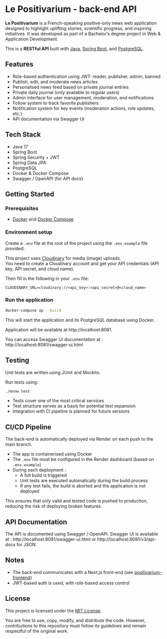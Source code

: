 # Le Positivarium - back-end API

**Le Positivarium** is a French-speaking positive-only news web application designed to highlight uplifting stories, scientific progress, and inspiring initiatives. It was developed as part of a Bachelor’s degree project in Web & Application Development.

This is a **RESTful API** built with [Java](https://www.java.com/fr/), [Spring Boot](https://spring.io/projects/spring-boot), and [PostgreSQL](https://www.postgresql.org/).

## Features

- Role-based authentication using JWT: reader, publisher, admin, banned
- Publish, edit, and moderate news articles
- Personalised news feed based on private journal entries
- Private daily journal (only available to regular users)
- Admin interface for user management, moderation, and notifications
- Follow system to track favorite publishers
- Notification system for key events (moderation actions, role updates, etc.)
- API documentation via Swagger UI

## Tech Stack

- Java 17
- Spring Boot
- Spring Security + JWT
- Spring Data JPA
- PostgreSQL
- Docker & Docker Compose
- Swagger / OpenAPI (for API docs)

## Getting Started

### Prerequisites

- [Docker](https://www.docker.com/) and [Docker Compose](https://docs.docker.com/compose/)

### Environment setup

Create a `.env` file at the root of the project using the `.env.example` file provided.

This project uses [Cloudinary](https://cloudinary.com/) for media (image) uploads.  
You need to create a Cloudinary account and get your API credentials (API key, API secret, and cloud name).

Then fill in the following in your `.env` file:

```env
CLOUDINARY_URL=cloudinary://<api_key>:<api_secret>@<cloud_name>
```

### Run the application

```bash
docker-compose up --build
```

This will start the application and its PostgreSQL database using Docker.

Application will be available at http://localhost:8081.

You can access Swagger UI documentation at : http://localhost:8081/swagger-ui.html

## Testing

Unit tests are written using JUnit and Mockito.

Run tests using:

```bash
./mvnw test
```

- Tests cover one of the most critical services
- Test structure serves as a basis for potential test expansion
- Integration with CI pipeline is planned for future versions

## CI/CD Pipeline

The back-end is automatically deployed via Render on each push to the main branch.

- The app is containerised using Docker
- The `.env` file must be configured in the Render dashboard (based on `.env.example`)
- During each deployment :
    - A full build is triggered
    - Unit tests are executed automatically during the build process
    - If any test fails, the build is aborted and the application is not deployed

This ensures that only valid and tested code is pushed to production, reducing the risk of deploying broken features.

## API Documentation

The API is documented using Swagger / OpenAPI.
Swagger UI is available at : http://localhost:8081/swagger-ui.html or http://localhost:8081/v3/api-docs for JSON.

## Notes

- The back-end communicates with a Next.js front-end (see [positivarium-frontend](https://github.com/clairesbaffe/positivarium-front))
- JWT-based auth is used, with role-based access control

## License

This project is licensed under the [MIT License](https://opensource.org/licenses/MIT).

You are free to use, copy, modify, and distribute the code. However, contributions to this repository must follow its guidelines and remain respectful of the original work.